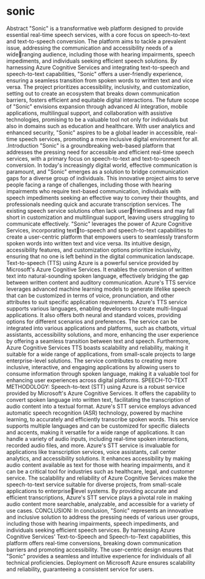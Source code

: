 # sonic
Abstract
"Sonic" is a transformative web platform designed to provide essential real-time speech 
services, with a core focus on speech-to-text and text-to-speech conversion. The platform aims 
to tackle a prevalent issue, addressing the communication and accessibility needs of a wideranging audience, including those with hearing impairments, speech impediments, and 
individuals seeking efficient speech solutions.
By harnessing Azure Cognitive Services and integrating text-to-speech and speech-to-text 
capabilities, "Sonic" offers a user-friendly experience, ensuring a seamless transition from 
spoken words to written text and vice versa. The project prioritizes accessibility, inclusivity, 
and customization, setting out to create an ecosystem that breaks down communication 
barriers, fosters efficient and equitable digital interactions.
The future scope of "Sonic" envisions expansion through advanced AI integration, mobile 
applications, multilingual support, and collaboration with assistive technologies, promising to 
be a valuable tool not only for individuals but also in domains such as education and 
healthcare. With user analytics and enhanced security, "Sonic" aspires to be a global leader in 
accessible, real-time speech services, promoting a more inclusive digital environment for all.
.Introduction
"Sonic" is a groundbreaking web-based platform that addresses the pressing 
need for accessible and efficient real-time speech services, with a primary 
focus on speech-to-text and text-to-speech conversion. In today's increasingly 
digital world, effective communication is paramount, and "Sonic" emerges as 
a solution to bridge communication gaps for a diverse group of individuals.
This innovative project aims to serve people facing a range of challenges, 
including those with hearing impairments who require text-based 
communication, individuals with speech impediments seeking an effective 
way to convey their thoughts, and professionals needing quick and accurate 
transcription services. The existing speech service solutions often lack userfriendliness and may fall short in customization and multilingual support, 
leaving users struggling to communicate effectively.
"Sonic" leverages the power of Azure Cognitive Services, incorporating textto-speech and speech-to-text capabilities to create a user-centric platform that 
empowers users to seamlessly transform spoken words into written text and 
vice versa. Its intuitive design, accessibility features, and customization 
options prioritize inclusivity, ensuring that no one is left behind in the digital 
communication landscape.
Text-to-speech (TTS) using Azure is a powerful service provided by Microsoft's Azure 
Cognitive Services. It enables the conversion of written text into natural-sounding spoken 
language, effectively bridging the gap between written content and auditory communication. 
Azure's TTS service leverages advanced machine learning models to generate lifelike speech 
that can be customized in terms of voice, pronunciation, and other attributes to suit specific 
application requirements.
Azure's TTS service supports various languages, enabling developers to create multi-lingual 
applications. It also offers both neural and standard voices, providing options for different 
scenarios and preferences. The service can be integrated into various applications and 
platforms, such as chatbots, virtual assistants, accessibility solutions, and more, enhancing the 
user experience by offering a seamless transition between text and speech.
Furthermore, Azure Cognitive Services TTS boasts scalability and reliability, making it 
suitable for a wide range of applications, from small-scale projects to large enterprise-level 
solutions. The service contributes to creating more inclusive, interactive, and engaging 
applications by allowing users to consume information through spoken language, making it a 
valuable tool for enhancing user experiences across digital platforms.
SPEECH-TO-TEXT METHODOLOGY:
Speech-to-text (STT) using Azure is a robust service provided by Microsoft's Azure 
Cognitive Services. It offers the capability to convert spoken language into written 
text, facilitating the transcription of audio content into a textual format. Azure's 
STT service employs advanced automatic speech recognition (ASR) technology, 
powered by machine learning, to accurately and efficiently transcribe spoken 
words.
This service supports multiple languages and can be customized for specific 
dialects and accents, making it versatile for a wide range of applications. It can 
handle a variety of audio inputs, including real-time spoken interactions, recorded 
audio files, and more.
Azure's STT service is invaluable for applications like transcription services, voice 
assistants, call center analytics, and accessibility solutions. It enhances accessibility 
by making audio content available as text for those with hearing impairments, and 
it can be a critical tool for industries such as healthcare, legal, and customer 
service.
The scalability and reliability of Azure Cognitive Services make the speech-to-text 
service suitable for diverse projects, from small-scale applications to enterpriselevel systems. 
By providing accurate and efficient transcriptions, Azure's STT service plays a 
pivotal role in making audio content more searchable, analyzable, and accessible 
for a variety of use cases.
CONCLUSION: 
In conclusion, "Sonic" represents an innovative and inclusive solution to address the 
pressing needs of various user groups, including those with hearing impairments, 
speech impediments, and individuals seeking efficient speech services. By harnessing 
Azure Cognitive Services' Text-to-Speech and Speech-to-Text capabilities, this platform 
offers real-time conversions, breaking down communication barriers and promoting 
accessibility. The user-centric design ensures that "Sonic" provides a seamless and 
intuitive experience for individuals of all technical proficiencies. Deployment on 
Microsoft Azure ensures scalability and reliability, guaranteeing a consistent service for 
users.
